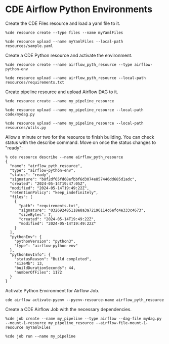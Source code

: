 # CDE Airflow Python Environments

Create the CDE Files resource and load a yaml file to it.

```
%cde resource create --type files --name myYamlFiles

%cde resource upload --name myYamlFiles --local-path resources/sample.yaml
```

Create a CDE Python resource and activate the environment.

```
%cde resource create --name airflow_pyth_resource --type airflow-python-env

%cde resource upload --name airflow_pyth_resource --local-path resources/requirements.txt
```

Create pipeline resource and upload Airflow DAG to it.

```
%cde resource create --name my_pipeline_resource   

%cde resource upload --name my_pipeline_resource --local-path code/mydag.py

%cde resource upload --name my_pipeline_resource --local-path resources/utils.py
```

Allow a minute or two for the resource to finish building. You can check status with the describe command. Move on once the status changes to  "ready":

```
% cde resource describe --name airflow_pyth_resource                                        
{
  "name": "airflow_pyth_resource",
  "type": "airflow-python-env",
  "status": "ready",
  "signature": "b8f2df65fd68efbbf6d3074e857446dd685d1adc",
  "created": "2024-05-14T19:47:05Z",
  "modified": "2024-05-14T19:49:22Z",
  "retentionPolicy": "keep_indefinitely",
  "files": [
    {
      "path": "requirements.txt",
      "signature": "032692485118e8a3a72196114c6efc4e333c4673",
      "sizeBytes": 7,
      "created": "2024-05-14T19:49:22Z",
      "modified": "2024-05-14T19:49:22Z"
    }
  ],
  "pythonEnv": {
    "pythonVersion": "python3",
    "type": "airflow-python-env"
  },
  "pythonEnvInfo": {
    "statusReason": "Build completed",
    "sizeMb": 13,
    "buildDurationSeconds": 44,
    "numberOfFiles": 1172
  }
}
```

Activate Python Environment for Airflow Job.

```
cde airflow activate-pyenv --pyenv-resource-name airflow_pyth_resource
```

Create a CDE Airflow Job with the necessary dependencies.

```
%cde job create --name my_pipeline --type airflow --dag-file mydag.py --mount-1-resource my_pipeline_resource --airflow-file-mount-1-resource myYamlFiles

%cde job run --name my_pipeline
```
